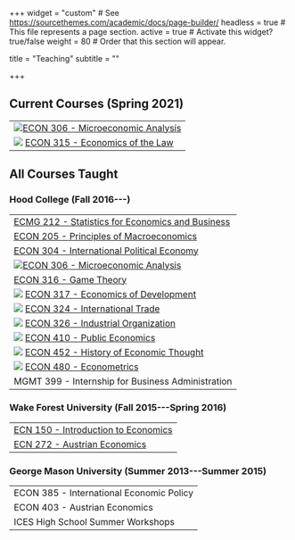+++
widget = "custom"  # See https://sourcethemes.com/academic/docs/page-builder/
headless = true  # This file represents a page section.
active = true  # Activate this widget? true/false
weight = 80  # Order that this section will appear.

title = "Teaching"
subtitle = ""

+++

## Current Courses (Spring 2021)

|     |
|:----|
| ![](https://nostalgic-mcnulty-931307.netlify.app/img/micro_hex.png)[ECON 306 - Microeconomic Analysis](http://microS21.classes.ryansafner.com) |
| ![](https://nostalgic-mcnulty-931307.netlify.app/img/micro_hex.png) [ECON 315 - Economics of the Law](http://lawS21.classes.ryansafner.com) |

## All Courses Taught

### Hood College (Fall 2016---)

|     |
|:----|
| [ECMG 212 - Statistics for Economics and Business](courses/ECMG212) |
| [ECON 205 - Principles of Macroeconomics](courses/ECON205) |
| [ECON 304 - International Political Economy](courses/ECON304) |
| ![](https://nostalgic-mcnulty-931307.netlify.app/img/micro_hex.png)[ECON 306 - Microeconomic Analysis](http://microF20.classes.ryansafner.com) |
| [ECON 316 - Game Theory](courses/ECON316) |
| ![](https://nostalgic-mcnulty-931307.netlify.app/img/dev_hex.png) [ECON 317 - Economics of Development](https://devf19.classes.ryansafner.com) |
| ![](https://nostalgic-mcnulty-931307.netlify.app/img/trade_hex.png) [ECON 324 - International Trade](http://tradeF20.classes.ryansafner.com) |
| ![](https://nostalgic-mcnulty-931307.netlify.app/img/io_hex.png) [ECON 326 - Industrial Organization](https://ios20.classes.ryansafner.com) |
| ![](https://nostalgic-mcnulty-931307.netlify.app/img/public_hex.png) [ECON 410 - Public Economics](https://publics20.classes.ryansafner.com) |
| ![](https://nostalgic-mcnulty-931307.netlify.app/img/thought_hex.png) [ECON 452 - History of Economic Thought](http://thoughtF20.classes.ryansafner.com) |
| ![](https://nostalgic-mcnulty-931307.netlify.app/img/metrics_hex.png) [ECON 480 - Econometrics](http://metricsF20.classes.ryansafner.com) |
| MGMT 399 - Internship for Business Administration |

### Wake Forest University (Fall 2015---Spring 2016)

|     |
|:----|
| [ECN 150 - Introduction to Economics](https://www.dropbox.com/s/w03rizmeov387tb/ECN_150C_Syllabus_Safner.pdf?dl=0) |
| [ECN 272 - Austrian Economics](https://www.dropbox.com/s/f1ddw84rggv7zod/Austrian_Economics_Syllabus.pdf?dl=0) |

### George Mason University (Summer 2013---Summer 2015)

|     |
|:----|
| ECON 385 - International Economic Policy |
| ECON 403 - Austrian Economics |
| ICES High School Summer Workshops |
